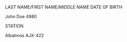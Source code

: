 LAST NAME/FIRST NAME/MIDDLE NAME                                     DATE OF BIRTH


John Doe                                                             4980


STATION

Albatross AJX-422

